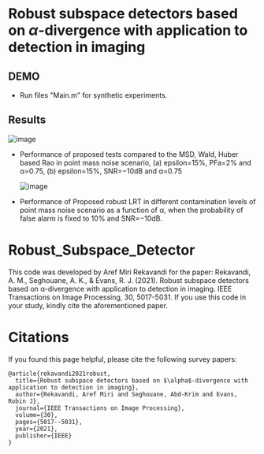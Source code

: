 # Robust subspace detectors based on $\alpha$-divergence with application to detection in imaging
## DEMO

+ Run files "Main.m" for synthetic experiments.

## Results
![image](https://github.com/arekavandi/Robust_Subspace_Detector/assets/101369948/5824fd8d-4dc5-4bcd-b2ad-cc3f82543975)

+ Performance of proposed tests compared to the MSD, Wald, Huber based Rao in point mass noise scenario, (a) epsilon=15%, PFa=2% and α=0.75, (b) epsilon=15%, SNR=−10dB and α=0.75

  ![image](https://github.com/arekavandi/Robust_Subspace_Detector/assets/101369948/4436e7f4-7925-47fe-9640-c35fffef6e94)

+ Performance of Proposed robust LRT in different contamination levels of point mass noise scenario as a function of α, when the probability of false alarm is fixed to 10% and SNR=−10dB.
# Robust_Subspace_Detector

This code was developed by Aref Miri Rekavandi for the paper: Rekavandi, A. M., Seghouane, A. K., & Evans, R. J. (2021). Robust subspace detectors based on α-divergence with application to detection in imaging. IEEE Transactions on Image Processing, 30, 5017-5031. If you use this code in your study, kindly cite  the aforementioned paper.
# Citations
If you found this page helpful, please cite the following survey papers:

```
@article{rekavandi2021robust,
  title={Robust subspace detectors based on $\alpha$-divergence with application to detection in imaging},
  author={Rekavandi, Aref Miri and Seghouane, Abd-Krim and Evans, Robin J},
  journal={IEEE Transactions on Image Processing},
  volume={30},
  pages={5017--5031},
  year={2021},
  publisher={IEEE}
}
```
